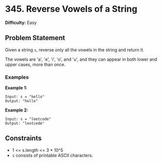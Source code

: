 
# 345. Reverse Vowels of a String

**Difficulty:** Easy

## Problem Statement

Given a string `s`, reverse only all the vowels in the string and return it.

The vowels are 'a', 'e', 'i', 'o', and 'u', and they can appear in both lower and upper cases, more than once.

### Examples

**Example 1:**
```
Input: s = "hello"
Output: "holle"
```

**Example 2:**
```
Input: s = "leetcode"
Output: "leotcede"
```

## Constraints

- 1 <= s.length <= 3 * 10^5
- `s` consists of printable ASCII characters.
